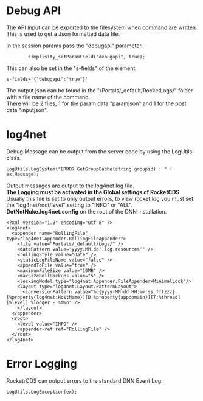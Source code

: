 ﻿# Debug API

The API input can be exported to the filesystem when command are written.  This is used to get a Json formatted data file.  

In the session params pass the "debugapi" parameter.

```
        simplisity_setParamField("debugapi", true);
```

This can also be set in the "s-fields" of the element.

```
s-fields='{"debugapi":"true"}'
```

The output json can be found in the "/Portals/_default/RocketLogs/" folder with a file name of the command.  
There will be 2 files, 1 for the param data "paramjson" and 1 for the post data "inputjson".

# log4net
Debug Message can be output from the server code by using the LogUtils class.
```
LogUtils.LogSystem("ERROR GetGroupCache(string groupid) : " + ex.Message);
```

Output messages are output to the log4net log file.  
**The Logging must be activated in the Global settings of RocketCDS**  
Usually this file is set to only output errors, to view rocket log you must set the "log4net/root/level" setting to "INFO" or "ALL".  
**DotNetNuke.log4net.config** on the root of the DNN installation.
```
<?xml version="1.0" encoding="utf-8" ?>
<log4net>
  <appender name="RollingFile" type="log4net.Appender.RollingFileAppender">
    <file value="Portals/_default/Logs/" />
    <datePattern value="yyyy.MM.dd'.log.resources'" />
    <rollingStyle value="Date" />
    <staticLogFileName value="false" />
    <appendToFile value="true" />
    <maximumFileSize value="10MB" />
    <maxSizeRollBackups value="5" />
    <lockingModel type="log4net.Appender.FileAppender+MinimalLock"/>
    <layout type="log4net.Layout.PatternLayout">
      <conversionPattern value="%d{yyyy-MM-dd HH:mm:ss.fffzzz} [%property{log4net:HostName}][D:%property{appdomain}][T:%thread][%level] %logger - %m%n" />
    </layout>
  </appender>
  <root>
    <level value="INFO" />
    <appender-ref ref="RollingFile" />
  </root>
</log4net>

```
# Error Logging
RocketrCDS can output errors to the standard DNN Event Log.
```
LogUtils.LogException(ex);
```

